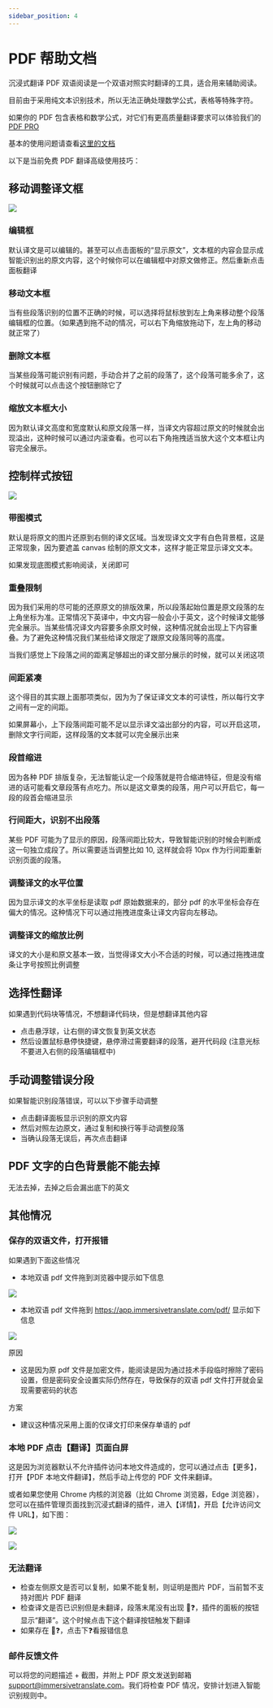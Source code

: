 ```yaml
---
sidebar_position: 4
---
```


# PDF 帮助文档

沉浸式翻译 PDF 双语阅读是一个双语对照实时翻译的工具，适合用来辅助阅读。

目前由于采用纯文本识别技术，所以无法正确处理数学公式，表格等特殊字符。

如果你的 PDF 包含表格和数学公式，对它们有更高质量翻译要求可以体验我们的 [PDF PRO](https://app.immersivetranslate.com/pdf-pro/)

基本的使用问题请查看[这里的文档](/docs/usage/#pdf-%E6%96%87%E4%BB%B6%E7%BF%BB%E8%AF%91)

以下是当前免费 PDF 翻译高级使用技巧：

## 移动调整译文框

![](https://s.immersivetranslate.com/static/official-static/assets/docs/doc-assets/pdf-move.png)

### 编辑框

默认译文是可以编辑的。甚至可以点击面板的“显示原文”，文本框的内容会显示成智能识别出的原文内容，这个时候你可以在编辑框中对原文做修正。然后重新点击面板翻译

### 移动文本框

当有些段落识别的位置不正确的时候，可以选择将鼠标放到左上角来移动整个段落编辑框的位置。（如果遇到拖不动的情况，可以右下角缩放拖动下，左上角的移动就正常了）

### 删除文本框

当某些段落可能识别有问题，手动合并了之前的段落了，这个段落可能多余了，这个时候就可以点击这个按钮删除它了

### 缩放文本框大小

因为默认译文高度和宽度默认和原文段落一样，当译文内容超过原文的时候就会出现溢出，这种时候可以通过内滚查看。也可以右下角拖拽适当放大这个文本框让内容完全展示。

## 控制样式按钮

![](https://s.immersivetranslate.com/static/official-static/assets/docs/doc-assets/pdf-control.png)

### 带图模式

默认是将原文的图片还原到右侧的译文区域。当发现译文文字有白色背景框，这是正常现象，因为要遮盖 canvas 绘制的原文文本，这样才能正常显示译文文本。

如果发现底图模式影响阅读，关闭即可

### 重叠限制

因为我们采用的尽可能的还原原文的排版效果，所以段落起始位置是原文段落的左上角坐标为准。正常情况下英译中，中文内容一般会小于英文，这个时候译文能够完全展示。当某些情况译文内容要多余原文时候，这种情况就会出现上下内容重叠。为了避免这种情况我们某些给译文限定了跟原文段落同等的高度。

当我们感觉上下段落之间的距离足够超出的译文部分展示的时候，就可以关闭这项

### 间距紧凑

这个得目的其实跟上面那项类似，因为为了保证译文文本的可读性，所以每行文字之间有一定的间距。

如果屏幕小，上下段落间距可能不足以显示译文溢出部分的内容，可以开启这项，删除文字行间距，这样段落的文本就可以完全展示出来

### 段首缩进

因为各种 PDF 排版复杂，无法智能认定一个段落就是符合缩进特征，但是没有缩进的话可能看文章段落有点吃力。所以是这文章类的段落，用户可以开启它，每一段的段首会缩进显示

### 行间距大，识别不出段落

某些 PDF 可能为了显示的原因，段落间距比较大，导致智能识别的时候会判断成这一句独立成段了。所以需要适当调整比如 10, 这样就会将 10px 作为行间距重新识别页面的段落。

### 调整译文的水平位置

因为显示译文的水平坐标是读取 pdf 原始数据来的，部分 pdf 的水平坐标会存在偏大的情况。这种情况下可以通过拖拽进度条让译文内容向左移动。

### 调整译文的缩放比例

译文的大小是和原文基本一致，当觉得译文大小不合适的时候，可以通过拖拽进度条让字号按照比例调整

## 选择性翻译

如果遇到代码块等情况，不想翻译代码块，但是想翻译其他内容

- 点击悬浮球，让右侧的译文恢复到英文状态
- 然后设置鼠标悬停快捷键，悬停滑过需要翻译的段落，避开代码段 (注意光标不要进入右侧的段落编辑框中)

## 手动调整错误分段

如果智能识别段落错误，可以以下步骤手动调整

- 点击翻译面板显示识别的原文内容
- 然后对照左边原文，通过复制和换行等手动调整段落
- 当确认段落无误后，再次点击翻译

## PDF 文字的白色背景能不能去掉

无法去掉，去掉之后会漏出底下的英文

## 其他情况

### 保存的双语文件，打开报错

如果遇到下面这些情况

- 本地双语 pdf 文件拖到浏览器中提示如下信息

![](https://s.immersivetranslate.com/static/official-static/assets/docs/doc-assets/pdf-open-error.png)

- 本地双语 pdf 文件拖到 https://app.immersivetranslate.com/pdf/ 显示如下信息

![](https://s.immersivetranslate.com/static/official-static/assets/docs/doc-assets/pdf-open-pwd.png)

原因

- 这是因为原 pdf 文件是加密文件，能阅读是因为通过技术手段临时擦除了密码设置，但是密码安全设置实际仍然存在，导致保存的双语 pdf 文件打开就会呈现需要密码的状态

方案

- 建议这种情况采用上面的仅译文打印来保存单语的 pdf

### 本地 PDF 点击【翻译】页面白屏

这是因为浏览器默认不允许插件访问本地文件造成的，您可以通过点击【更多】，打开【PDF 本地文件翻译】，然后手动上传您的 PDF 文件来翻译。

或者如果您使用 Chrome 内核的浏览器（比如 Chrome 浏览器，Edge 浏览器），您可以在插件管理页面找到沉浸式翻译的插件，进入【详情】，开启【允许访问文件 URL】，如下图：

![](https://s.immersivetranslate.com/assets/allow-local-file-1.png)

![](https://s.immersivetranslate.com/assets/allow-pdf-2.png)

### 无法翻译

- 检查左侧原文是否可以复制，如果不能复制，则证明是图片 PDF，当前暂不支持对图片 PDF 翻译
- 检查译文是否已识别但是未翻译，段落末尾没有出现 🔄❓，插件的面板的按钮显示“翻译”。这个时候点击下这个翻译按钮触发下翻译
- 如果存在 🔄❓，点击下❓看报错信息

### 邮件反馈文件

可以将您的问题描述 + 截图，并附上 PDF 原文发送到邮箱 support@immersivetranslate.com。我们将检查 PDF 情况，安排计划进入智能识别规则中。
